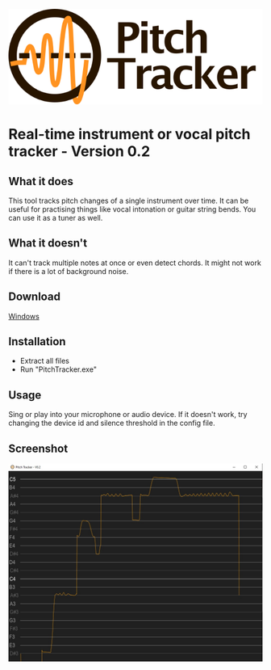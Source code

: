 ![](logo_with_text.png)

# Real-time instrument or vocal pitch tracker - Version 0.2

## What it does

This tool tracks pitch changes of a single instrument over time.
It can be useful for practising things like vocal intonation or guitar string bends. You can use it as a tuner as well.

## What it doesn't

It can't track multiple notes at once or even detect chords. It might not work if there is a lot of background noise.

## Download

[Windows](https://www.dropbox.com/s/vslhfspumk18gyu/PitchTracker_V0.2.zip?dl=1)

## Installation

- Extract all files
- Run "PitchTracker.exe"

## Usage

Sing or play into your microphone or audio device. 
If it doesn't work, try changing the device id and silence threshold in the config file.

## Screenshot

![](screenshot.jpg)
